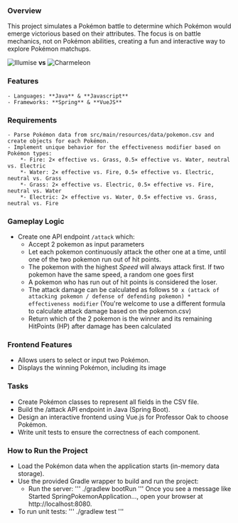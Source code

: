 ### Overview

This project simulates a Pokémon battle to determine which Pokémon would emerge victorious based on their attributes. The focus is on battle mechanics, not on Pokémon abilities, creating a fun and interactive way to explore Pokémon matchups.

![Illumise](https://img.pokemondb.net/sprites/home/normal/illumise.png) **vs** ![Charmeleon](https://img.pokemondb.net/sprites/home/normal/charmeleon.png)

### Features
    - Languages: **Java** & **Javascript**
    - Frameworks: **Spring** & **VueJS**
### Requirements
    - Parse Pokémon data from src/main/resources/data/pokemon.csv and create objects for each Pokémon.
    - Implement unique behavior for the effectiveness modifier based on Pokémon types:
        *- Fire: 2× effective vs. Grass, 0.5× effective vs. Water, neutral vs. Electric
        *- Water: 2× effective vs. Fire, 0.5× effective vs. Electric, neutral vs. Grass
        *- Grass: 2× effective vs. Electric, 0.5× effective vs. Fire, neutral vs. Water
        *- Electric: 2× effective vs. Water, 0.5× effective vs. Grass, neutral vs. Fire
### Gameplay Logic
- Create one API endpoint `/attack` which:
  - Accept 2 pokemon as input parameters
  - Let each pokemon continuously attack the other one at a time, until one of the two pokemon run out of hit points.
  - The pokemon with the highest _Speed_ will always attack first. If two pokemon have the same speed, a random one goes first
  - A pokemon who has run out of hit points is considered the loser.
  - The attack damage can be calculated as follows `50 x (attack of attacking pokemon / defense of defending pokemon) * effectiveness modifier` (You're welcome to use a different formula to calculate attack damage based on the pokemon.csv) 
  - Return which of the 2 pokemon is the winner and its remaining HitPoints (HP) after damage has been calculated
### Frontend Features
- Allows users to select or input two Pokémon.
- Displays the winning Pokémon, including its image

### Tasks
- Create Pokémon classes to represent all fields in the CSV file.
- Build the /attack API endpoint in Java (Spring Boot).
- Design an interactive frontend using Vue.js for Professor Oak to choose Pokémon.
- Write unit tests to ensure the correctness of each component.
### How to Run the Project
- Load the Pokémon data when the application starts (in-memory data storage).
- Use the provided Gradle wrapper to build and run the project:
  - Run the server:
'''
    ./gradlew bootRun  '''
    Once you see a message like Started SpringPokemonApplication..., open your browser at http://localhost:8080.
- To run unit tests:
'''
    ./gradlew test '''

